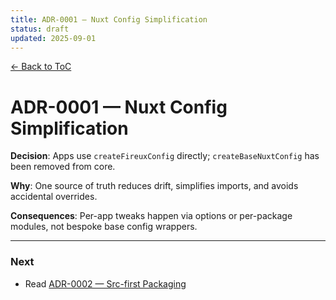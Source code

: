 ```yaml
---
title: ADR-0001 — Nuxt Config Simplification
status: draft
updated: 2025-09-01
---
```


[← Back to ToC](../copilot-00-toc.md)

# ADR-0001 — Nuxt Config Simplification

**Decision**: Apps use `createFireuxConfig` directly; `createBaseNuxtConfig` has been removed from core.

**Why**: One source of truth reduces drift, simplifies imports, and avoids accidental overrides.

**Consequences**: Per-app tweaks happen via options or per-package modules, not bespoke base config wrappers.

---

### Next

- Read [ADR-0002 — Src-first Packaging](./copilot-0002-src-first-no-dist.md)
